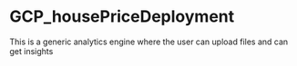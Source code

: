 # GCP_housePriceDeployment
This is a generic analytics engine where the user can upload files and can get insights
